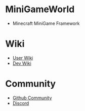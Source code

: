 # MiniGameWorld
- Minecraft MiniGame Framework



# Wiki
- [User Wiki](resources/userWiki/Home.md)
- [Dev Wiki](resources/devWiki/Home.md)



# Community
- [Github Community](https://github.com/worldbiomusic/MiniGameWorld/discussions)
- [Discord](https://discord.com/invite/fJbxSy2EjA)

